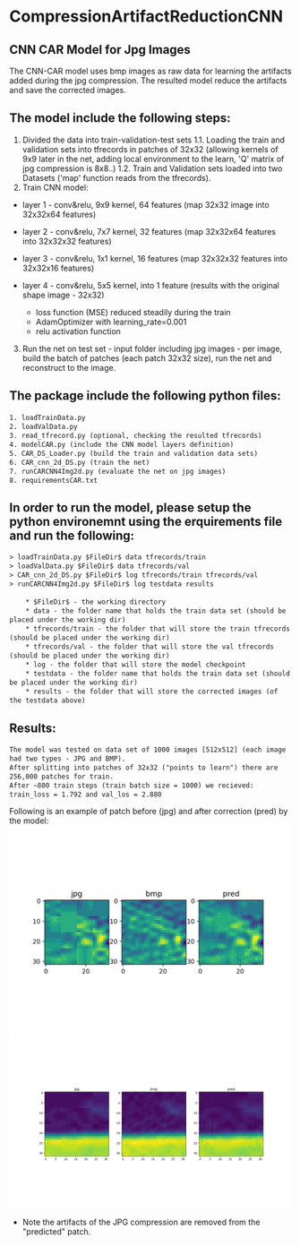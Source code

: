 # CompressionArtifactReductionCNN

## CNN CAR Model for Jpg Images 

The CNN-CAR model uses bmp images as raw data for learning the artifacts added during the jpg compression.
The resulted model reduce the artifacts and save the corrected images.

## The model include the following steps:

1. Divided the data into train-validation-test sets
	1.1. Loading the train and validation sets into tfrecords in patches of 32x32
	(allowing kernels of 9x9 later in the net, adding local environment to the learn, 'Q' matrix of jpg compression is 8x8..)
	1.2. Train and Validation sets loaded into two Datasets ('map' function reads from the tfrecords).
2. Train CNN model:
  - layer 1 - conv&relu, 9x9 kernel, 64 features (map 32x32 image into 32x32x64 features)
  - layer 2 - conv&relu, 7x7 kernel, 32 features (map 32x32x64 features into 32x32x32 features)
  - layer 3 - conv&relu, 1x1 kernel, 16 features (map 32x32x32 features into 32x32x16 features)
  - layer 4 - conv&relu, 5x5 kernel, into 1 feature (results with the original shape image - 32x32)
  
	* loss function (MSE) reduced steadily during the train
	* AdamOptimizer with learning_rate=0.001
	* relu activation function
3. Run the net on test set - input folder including jpg images - per image, build the batch of patches (each patch 32x32 size), run the net and reconstruct to the image.  


## The package include the following python files:
	1. loadTrainData.py 
	2. loadValData.py
	3. read_tfrecord.py (optional, checking the resulted tfrecords)
	4. modelCAR.py (include the CNN model layers definition)
	5. CAR_DS_Loader.py (build the train and validation data sets)
	6. CAR_cnn_2d_DS.py (train the net)
	7. runCARCNN4Img2d.py (evaluate the net on jpg images)
	8. requirementsCAR.txt

## In order to run the model, please setup the python environemnt using the erquirements file and run the following:
	> loadTrainData.py $FileDir$ data tfrecords/train 
	> loadValData.py $FileDir$ data tfrecords/val 
	> CAR_cnn_2d_DS.py $FileDir$ log tfrecords/train tfrecords/val
	> runCARCNN4Img2d.py $FileDir$ log testdata results
	
		* $FileDir$ - the working directory
		* data - the folder name that holds the train data set (should be placed under the working dir)
		* tfrecords/train - the folder that will store the train tfrecords (should be placed under the working dir)
		* tfrecords/val - the folder that will store the val tfrecords (should be placed under the working dir)
		* log - the folder that will store the model checkpoint
		* testdata - the folder name that holds the train data set (should be placed under the working dir)
		* results - the folder that will store the corrected images (of the testdata above)

## Results:
	The model was tested on data set of 1000 images [512x512] (each image had two types - JPG and BMP).
	After splitting into patches of 32x32 ("points to learn") there are 256,000 patches for train. 
	After ~800 train steps (train batch size = 1000) we recieved:
	train_loss = 1.792 and val_los = 2.880

Following is an example of patch before (jpg) and after correction (pred) by the model: 
	![Alt text](Figure_2.png?raw=true "Title")
	![Alt text](Figure_1.png?raw=true "Title")
* Note the artifacts of the JPG compression are removed from the "predicted" patch.
